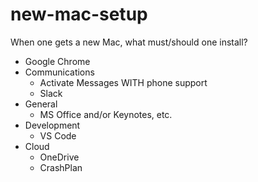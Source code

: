 # new-mac-setup
When one gets a new Mac, what must/should one install?

- Google Chrome
- Communications
  - Activate Messages WITH phone support
  - Slack
- General
  - MS Office and/or Keynotes, etc.
- Development
  - VS Code
- Cloud
  - OneDrive
  - CrashPlan
